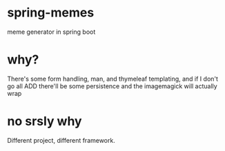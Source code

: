 # spring-memes
meme generator in spring boot

# why?
There's some form handling, man, and thymeleaf templating, and if I don't go all ADD there'll be some persistence and the imagemagick will actually wrap

# no srsly why
Different project, different framework.
